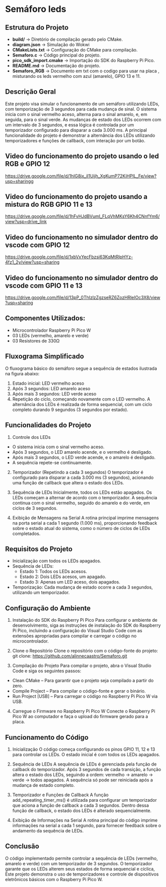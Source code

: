 # Semáforo leds

## Estrutura do Projeto  
- **build/** → Diretório de compilação gerado pelo CMake.  
- **diagram.json** → Simulação do Wokwi 
- **CMakeLists.txt** → Configuração do CMake para compilação.  
- **Semaforo.c** → Código principal do projeto.    
- **pico_sdk_import.cmake** → Importação do SDK do Raspberry Pi Pico.  
- **README.md** → Documentação do projeto.  
- **Semaforo_RGB** → Documento em txt com o codigo para usar na placa , misturando os leds vermelho com azul (amarelo), GPIO 13 e 11.

## Descrição Geral
 Este projeto visa simular o funcionamento de um semáforo 
 utilizando LEDs, com temporização de 3 segundos para cada
mudança de sinal. O sistema inicia com o sinal vermelho 
aceso, alterna para o sinal amarelo, e, em seguida, para o 
sinal verde. As mudanças de estado dos LEDs ocorrem com um intervalo 
de 3 segundos, e essa lógica é controlada por um temporizador configurado 
para disparar a cada 3.000 ms. A principal funcionalidade do projeto 
é demonstrar a alternância dos LEDs utilizando temporizadores e funções 
de callback, com interação por um botão.

 

## Video do funcionamento do projeto usando o led RGB e GPIO 12 
https://drive.google.com/file/d/1hIG8jx_iI1Uijh_XgKumP72KiHPIL_Fe/view?usp=sharingg

## Video do funcionamento do projeto usando a mistura do RGB GPIO 11 e 13
https://drive.google.com/file/d/1hFvHJdBVumI_FLqVhMKsY6Kh4CNnfYm6/view?usp=drive_link

## Video do funcionamento no simulador dentro do vscode com GPIO 12 
https://drive.google.com/file/d/1xbVxYecFbzsi63KqMtRlpHYz-4fz1_2y/view?usp=sharing

## Video do funcionamento no simulador dentro do vscode com GPIO 11 e 13
https://drive.google.com/file/d/13pP_0ThIzlzZgzseRZ6ZozHRleIOc3X8/view?usp=sharing

## Componentes Utilizados:
- Microcontrolador Raspberry Pi Pico W
- 03 LEDs (vermelho, amarelo e verde)
- 03 Resistores de 330Ω

## Fluxograma Simplificado
O fluxograma básico do semáforo segue a sequência de estados ilustrada na figura abaixo:

1.  Estado inicial: LED vermelho aceso
2. Após 3 segundos: LED amarelo aceso
3. Após mais 3 segundos: LED verde aceso
4. Repetição do ciclo, começando novamente com o LED vermelho.
A alternância dos LEDs é realizada de forma sequencial, com um ciclo completo durando 9 segundos (3 segundos por estado).

## Funcionalidades do Projeto
1. Controle dos LEDs
- O sistema inicia com o sinal vermelho aceso.
- Após 3 segundos, o LED amarelo acende, e o vermelho é desligado.
- Após mais 3 segundos, o LED verde acende, e o amarelo é desligado.
- A sequência repete-se continuamente.

2. Temporizador (Repetindo a cada 3 segundos)
O temporizador é configurado para disparar a cada 3.000 ms (3 segundos), acionando uma função de callback que altera o estado dos LEDs.

3. Sequência de LEDs
Inicialmente, todos os LEDs estão apagados.
Os LEDs começam a alternar de acordo com o temporizador.
A sequência continua com o sinal vermelho, seguido do amarelo e do verde, em ciclos de 3 segundos.

4. Exibição de Mensagens na Serial
A rotina principal imprime mensagens na porta serial a cada 1 segundo (1.000 ms), proporcionando feedback sobre o estado atual do sistema, como o número de ciclos de LEDs completados.

## Requisitos do Projeto
- Inicialização com todos os LEDs apagados.
- Sequência de LEDs:
   - Estado 1: Todos os LEDs acesos.
   - Estado 2: Dois LEDs acesos, um apagado.
   - Estado 3: Apenas um LED aceso, dois apagados.
- Temporização: Cada mudança de estado ocorre a cada 3 segundos, utilizando um temporizador.

## Configuração do Ambiente

1. Instalação do SDK do Raspberry Pi Pico
Para configurar o ambiente de desenvolvimento, siga as instruções de instalação do SDK do Raspberry Pi Pico, incluindo a configuração do Visual Studio Code com as extensões apropriadas para compilar e carregar o código no microcontrolador.

2. Clone o Repositório
Clone o repositório com o código-fonte do projeto:
git clone: https://github.com/alinnecaastro/Semaforo.git

3. Compilação do Projeto
Para compilar o projeto, abra o Visual Studio Code e siga os seguintes passos:

- Clean CMake – Para garantir que o projeto seja compilado a partir do zero.
- Compile Project – Para compilar o código-fonte e gerar o binário.
- Run Project [USB] – Para carregar o código no Raspberry Pi Pico W via USB.

4. Carregue o Firmware no Raspberry Pi Pico W
Conecte o Raspberry Pi Pico W ao computador e faça o upload do firmware gerado para a placa.


## Funcionamento do Código

1. Inicialização
O código começa configurando os pinos GPIO 11, 12 e 13 para controlar os LEDs. O estado inicial é com todos os LEDs apagados.

2. Sequência de LEDs
A sequência de LEDs é gerenciada pela função de callback do temporizador. Após 3 segundos de cada transição, a função altera o estado dos LEDs, seguindo a ordem: vermelho → amarelo → verde → todos apagados. A sequência só pode ser reiniciada após a mudança de estado completo.

3. Temporizador e Funções de Callback
A função add_repeating_timer_ms() é utilizada para configurar um temporizador que aciona a função de callback a cada 3 segundos. Dentro dessa função de callback, o estado dos LEDs é alterado sequencialmente.

4. Exibição de Informações na Serial
A rotina principal do código imprime informações na serial a cada 1 segundo, para fornecer feedback sobre o andamento da sequência de LEDs.

## Conclusão
O código implementado permite controlar a sequência de LEDs (vermelho, amarelo e verde) 
com um temporizador de 3 segundos. O temporizador garante que os LEDs alterem seus 
estados de forma sequencial e cíclica, Este projeto demonstra o uso de temporizadores e controle 
de dispositivos eletrônicos básicos com o Raspberry Pi Pico W.